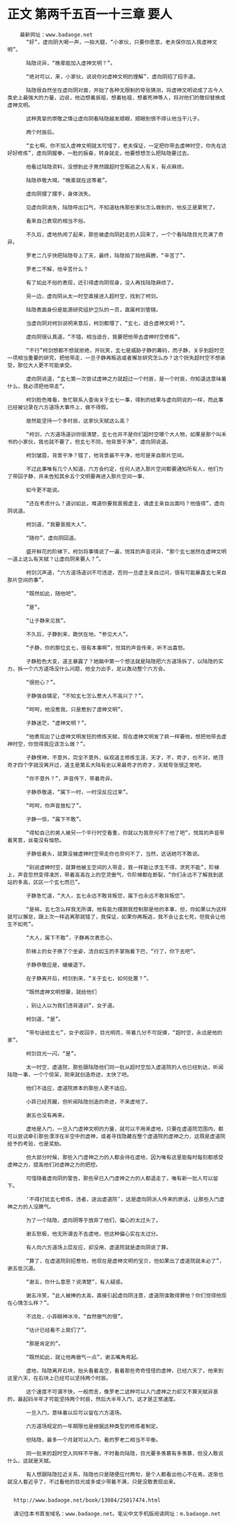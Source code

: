 # 正文 第两千五百一十三章 要人
        最新网址：www.badaoge.net
          “好”，虚向阴大喝一声，一拍大腿，“小家伙，只要你愿意，老夫保你加入我虚神文明”。
      
          陆隐诧异，“晚辈能加入虚神文明？”。
      
          “绝对可以，来，小家伙，说说你对虚神文明的理解”，虚向阴招了招手道。
      
          陆隐很自然坐在虚向阴对面，开始了各种无限制的夸张猜测，将虚神文明说成了古今人类史上最强大的力量，边说，他边想着辰祖，想着枯祖，想着死神等人，将对他们的敬仰替换成虚神文明。
      
          这种真挚的崇敬之情让虚向阴看陆隐越发顺眼，顺眼到恨不得认他当干儿子。
      
          两个时辰后。
      
          “玄七啊，你不加入虚神文明就太可惜了，老夫保证，一定把你带去虚神时空，你先在这好好修炼”，虚向阴握拳，一脸的振奋，转身就走，他要想想怎么把陆隐要过去。
      
          他看过陆隐资料，没想到此子竟然跟超时空叛逃之人有关，有点麻烦。
      
          陆隐恭敬大喊，“晚辈就在这等着”。
      
          虚向阴摆了摆手，身体消失。
      
          见虚向阴消失，陆隐呼出口气，不知道枯伟那些家伙怎么做到的，他反正是累死了。
      
          看来自己表现的相当不俗。
      
          不久后，虚地热闹了起来，那些被虚向阴赶走的人回来了，一个个看陆隐目光充满了奇异。
      
          罗老二几乎快把陆隐夸上了天，最终，陆隐拍了拍他肩膀，“辛苦了”。
      
          罗老二不解，他辛苦什么？
      
          有了如此不俗的表现，还引得虚向阴现身，没人再找陆隐麻烦了。
      
          另一边，虚向阴从太一时空直接进入超时空，找到了柯剑。
      
          陆隐表面身份是能源研究组护卫队的一员，直属柯剑管辖。
      
          当虚向阴对柯剑说明来意后，柯剑都懵了，“玄七，适合虚神文明？”。
      
          虚向阴很认真道，“不错，相当适合，我要把他带去虚神时空修炼”。
      
          “不行”柯剑想都不想就拒绝，开玩笑，玄七是威胁子静的筹码，而子静，关乎到超时空一项相当重要的研究，把他带走，一旦子静再叛逃或者懈怠研究怎么办？这个损失超时空不想承受，那位大人更不可能承受。
      
          虚向阴说道，“玄七第一次尝试虚神之力就超过一个时辰，是一个时辰，你知道这意味着什么，我必须把他带走”。
      
          柯剑脸色难看，急忙联系人查询关于玄七一事，得到的结果与虚向阴说的一样，而此事已经被记录在六方道场大事件上，做不得假。
      
          居然能坚持一个多时辰，这家伙天赋这么高？
      
          “柯剑，六方道场道训你很清楚，玄七也并不是你们超时空哪个大人物，如果是那个叫禾书的小家伙，我也就不要了，但玄七不同，他背景干净”，虚向阴说道。
      
          柯剑皱眉，背景干净？错了，他背景最不干净，他可是来自那片空间。
      
          不过此事唯有几个人知道，六方会约定，任何人进入那片空间都要通知所有人，他们为了带回子静，并未告知其余五个文明要再进入那片空间一事，
      
          如今更不能说。
      
          “还在考虑什么？道训如此，难道你要我禀报虚主，请虚主亲自出面吗？他值得”，虚向阴说道。
      
          柯剑道，“我要禀报大人”。
      
          “随你”，虚向阴回道。
      
          盛开鲜花的阶梯下，柯剑将事情说了一遍，悦耳的声音诧异，“那个玄七居然在虚神文明一道上这么有天赋？让虚向阴来要人？”。
      
          柯剑沉声道，“六方道场道训不可违逆，否则一旦虚主亲自过问，很有可能暴露玄七来自那片空间的事”。
      
          “既然如此，随他吧”。
      
          ”是“。
      
          “让子静来见我”。
      
          不久后，子静到来，跪伏在地，“参见大人”。
      
          “子静，你的那位玄七，很有本事啊”，悦耳的声音传来，听不出喜怒。
      
          子静脸色大变，道主暴露了？她脑中第一个想法就是陆隐把六方道场拆了，以陆隐的实力，拆一个六方道场没什么问题，他全力出手，足以轰动整个六方会。
      
          “很担心？”。
      
          子静强自镇定，“不知玄七怎么惹大人不高兴了？”。
      
          “呵呵，他没惹我，只是惹到了虚神文明”。
      
          子静迷茫，“虚神文明？”。
      
          “他表现出了让虚神文明发狂的修炼天赋，现在虚神文明发了疯一样要他，想把他带去虚神时空，你觉得我应该怎么做？”。
      
          子静愣神，不意外，完全不意外，纵观道主修炼生涯，天才，不，奇才，也不对，绝顶奇才四个字就没离开过，道主是第五大陆有史以来最奇才的奇才，天赋夸张很正常吧。
      
          “你不意外？”，声音传下，带着奇异。
      
          子静恭敬道，“属下一时，一时没反应过来”。
      
          “呵呵，你声音放松了”。
      
          子静一惊，“属下不敢”。
      
          “得知自己的男人被另一个平行时空看重，你就以为我奈何不了他了吧”，悦耳的声音带着笑意，丝毫没有恼怒。
      
          子静低着头，就算没被虚神时空带走你也奈何不了，当然，这话她可不敢说。
      
          “别说虚神时空，就算他被主空间的人带走，我一样能让求生不得，求死不能”，阶梯上，声音忽然变得凌厉，带着高高在上的空灵傲气，令阶梯都在断裂，“你们永远不了解我到底站的多高，区区一个玄七而已”。
      
          子静急忙道，“大人，玄七永远不敢背叛您，属下也永远不敢背叛您”。
      
          “是嘛，玄七怎么样我无所谓，他有能力摆脱我控制那是他的本事，但，你如果以为这样就可以懈怠，跟上次一样逃离那就错了，我保证，如果你再叛逃，我不会让玄七死，但我会让他生不如死”。
      
          “大人，属下不敢”，子静再次表忠心。
      
          阶梯上的女子换了个坐姿，洁白如玉的手掌拖着下巴，“行了，你下去吧”。
      
          子静恭敬应是，缓缓退下。
      
          在子静离开后，柯剑到来，“关于玄七，如何处置？”。
      
          “既然虚神文明想要，就给他们
      
          ，别让人以为我们违背道训”，女子道。
      
          柯剑道，“是”。
      
          “带句话给玄七”，女子收回手，目光明亮，带着几分不可捉摸，“超时空，永远是他的家”。
      
          柯剑目光一闪，“是”。
      
          太一时空，虚道院，那些跟陆隐他们同一批从超时空加入虚道院的人也已经到达，听闻陆隐一事，一个个惊呆，刚来就创造奇迹，太快了吧。
      
          他们不适应，虚道院原本的那些人更不适应。
      
          小菲已经苏醒，但听闻陆隐创造的奇迹，不来虚地了。
      
          谢五也没有再来。
      
          虚地是入门，一旦入门虚神文明的力量，就可以不用来虚地，只要在虚道院范围内，都可以尝试牵引那些漂浮在半空中的虚神，或者寻找隐藏在整个虚道院的虚神之力，这既是虚道院给予的考验，也是奖励。
      
          但大部分时候，那些入门虚神之力的人都会待在虚地，因为唯有这里能每时每刻都感受虚神之力，提高他们对虚神之力的把控。
      
          可惜随着虚向阴的警告，那些早已入门虚神之力的人都退走了，唯有新一批人可以留下。
      
          ‘不得打扰玄七修炼，违者，逐出虚道院’，这是虚向阴派人传来的原话，让那些入门虚神之力的人没脾气。
      
          为了一个陆隐，虚向阴等于放弃了他们，偏心的太过头了。
      
          谢五怒极，他无所谓去不去虚地，但这种偏心实在太过分。
      
          有人向六方道场上层反应，却没用，虚道院就是虚向阴说了算。
      
          “算了，在虚道院别招惹他，他现在是虚神文明的宝贝，但如果出了虚道院就未必了”，谢五低沉道。
      
          “谢五，你什么意思？说清楚”，有人疑惑。
      
          谢五冷笑，“此人被捧的太高，直接引起虚向阴注意，虚道院谁敢得罪他？你们觉得他现在心情怎么样？”。
      
          不远处，小菲眼神冰冷，“自然傲气的很”。
      
          “估计已经看不上我们了”。
      
          “那是肯定的”。
      
          “既然如此，就让他再傲气一点”，谢五嘴角弯起。
      
          虚地，陆隐离开石块，抬头看着高空，看着那些奇奇怪怪的虚神，已经六天了，他来到这里六天，在石块上已经可以坚持两个时辰。
      
          这个速度不可谓不快，一般而言，像罗老二这种可以入门虚神之力却又不算天赋异禀的，最起码半年才可能坚持两个时辰，然后大半年入门，这才是正常速度。
      
          一旦入门，意味着以后可以留在六方道场。
      
          六方道场规定的一年期限也是根据这种类型的修炼者制定。
      
          但陆隐，最多一个月就可以入门，看的罗老二相当不平衡。
      
          同一批来的超时空人同样不平衡，不时看向陆隐，目光要多羡慕有多羡慕，但没人敢说什么，这就是天赋。
      
          有人想跟陆隐拉近关系，陆隐也只是随便应付两句，是个人都看出他心不在焉，逐渐也就没人套近乎了，不过看他的目光或多或少带着不满，只是没敢表现出来。
      
      
      http://www.badaoge.net/book/13084/25017474.html
      
      请记住本书首发域名：www.badaoge.net。笔尖中文手机版阅读网址：m.badaoge.net